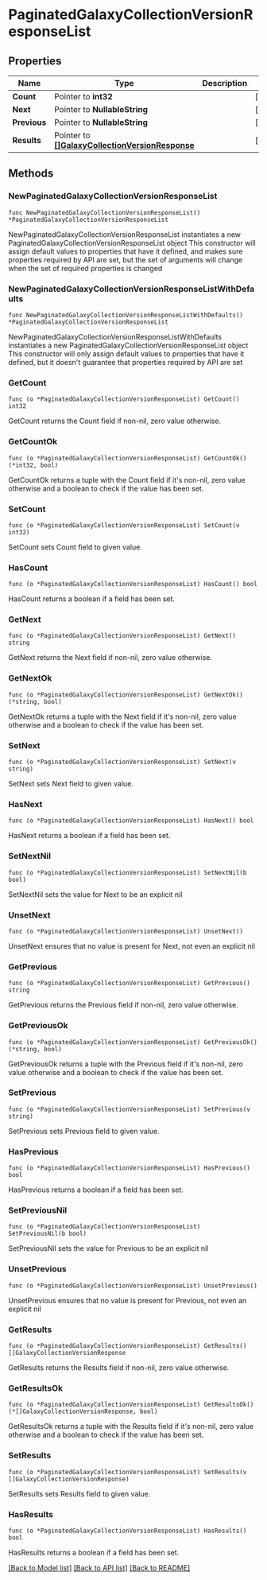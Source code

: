 # PaginatedGalaxyCollectionVersionResponseList

## Properties

Name | Type | Description | Notes
------------ | ------------- | ------------- | -------------
**Count** | Pointer to **int32** |  | [optional] 
**Next** | Pointer to **NullableString** |  | [optional] 
**Previous** | Pointer to **NullableString** |  | [optional] 
**Results** | Pointer to [**[]GalaxyCollectionVersionResponse**](GalaxyCollectionVersionResponse.md) |  | [optional] 

## Methods

### NewPaginatedGalaxyCollectionVersionResponseList

`func NewPaginatedGalaxyCollectionVersionResponseList() *PaginatedGalaxyCollectionVersionResponseList`

NewPaginatedGalaxyCollectionVersionResponseList instantiates a new PaginatedGalaxyCollectionVersionResponseList object
This constructor will assign default values to properties that have it defined,
and makes sure properties required by API are set, but the set of arguments
will change when the set of required properties is changed

### NewPaginatedGalaxyCollectionVersionResponseListWithDefaults

`func NewPaginatedGalaxyCollectionVersionResponseListWithDefaults() *PaginatedGalaxyCollectionVersionResponseList`

NewPaginatedGalaxyCollectionVersionResponseListWithDefaults instantiates a new PaginatedGalaxyCollectionVersionResponseList object
This constructor will only assign default values to properties that have it defined,
but it doesn't guarantee that properties required by API are set

### GetCount

`func (o *PaginatedGalaxyCollectionVersionResponseList) GetCount() int32`

GetCount returns the Count field if non-nil, zero value otherwise.

### GetCountOk

`func (o *PaginatedGalaxyCollectionVersionResponseList) GetCountOk() (*int32, bool)`

GetCountOk returns a tuple with the Count field if it's non-nil, zero value otherwise
and a boolean to check if the value has been set.

### SetCount

`func (o *PaginatedGalaxyCollectionVersionResponseList) SetCount(v int32)`

SetCount sets Count field to given value.

### HasCount

`func (o *PaginatedGalaxyCollectionVersionResponseList) HasCount() bool`

HasCount returns a boolean if a field has been set.

### GetNext

`func (o *PaginatedGalaxyCollectionVersionResponseList) GetNext() string`

GetNext returns the Next field if non-nil, zero value otherwise.

### GetNextOk

`func (o *PaginatedGalaxyCollectionVersionResponseList) GetNextOk() (*string, bool)`

GetNextOk returns a tuple with the Next field if it's non-nil, zero value otherwise
and a boolean to check if the value has been set.

### SetNext

`func (o *PaginatedGalaxyCollectionVersionResponseList) SetNext(v string)`

SetNext sets Next field to given value.

### HasNext

`func (o *PaginatedGalaxyCollectionVersionResponseList) HasNext() bool`

HasNext returns a boolean if a field has been set.

### SetNextNil

`func (o *PaginatedGalaxyCollectionVersionResponseList) SetNextNil(b bool)`

 SetNextNil sets the value for Next to be an explicit nil

### UnsetNext
`func (o *PaginatedGalaxyCollectionVersionResponseList) UnsetNext()`

UnsetNext ensures that no value is present for Next, not even an explicit nil
### GetPrevious

`func (o *PaginatedGalaxyCollectionVersionResponseList) GetPrevious() string`

GetPrevious returns the Previous field if non-nil, zero value otherwise.

### GetPreviousOk

`func (o *PaginatedGalaxyCollectionVersionResponseList) GetPreviousOk() (*string, bool)`

GetPreviousOk returns a tuple with the Previous field if it's non-nil, zero value otherwise
and a boolean to check if the value has been set.

### SetPrevious

`func (o *PaginatedGalaxyCollectionVersionResponseList) SetPrevious(v string)`

SetPrevious sets Previous field to given value.

### HasPrevious

`func (o *PaginatedGalaxyCollectionVersionResponseList) HasPrevious() bool`

HasPrevious returns a boolean if a field has been set.

### SetPreviousNil

`func (o *PaginatedGalaxyCollectionVersionResponseList) SetPreviousNil(b bool)`

 SetPreviousNil sets the value for Previous to be an explicit nil

### UnsetPrevious
`func (o *PaginatedGalaxyCollectionVersionResponseList) UnsetPrevious()`

UnsetPrevious ensures that no value is present for Previous, not even an explicit nil
### GetResults

`func (o *PaginatedGalaxyCollectionVersionResponseList) GetResults() []GalaxyCollectionVersionResponse`

GetResults returns the Results field if non-nil, zero value otherwise.

### GetResultsOk

`func (o *PaginatedGalaxyCollectionVersionResponseList) GetResultsOk() (*[]GalaxyCollectionVersionResponse, bool)`

GetResultsOk returns a tuple with the Results field if it's non-nil, zero value otherwise
and a boolean to check if the value has been set.

### SetResults

`func (o *PaginatedGalaxyCollectionVersionResponseList) SetResults(v []GalaxyCollectionVersionResponse)`

SetResults sets Results field to given value.

### HasResults

`func (o *PaginatedGalaxyCollectionVersionResponseList) HasResults() bool`

HasResults returns a boolean if a field has been set.


[[Back to Model list]](../README.md#documentation-for-models) [[Back to API list]](../README.md#documentation-for-api-endpoints) [[Back to README]](../README.md)


